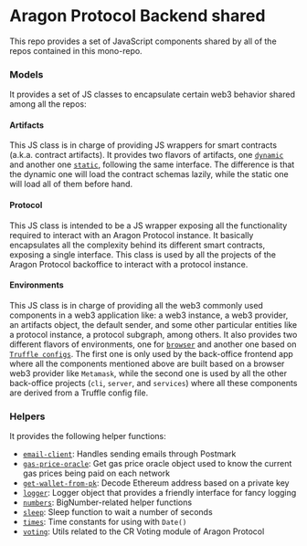# Aragon Protocol Backend shared

This repo provides a set of JavaScript components shared by all of the repos contained in this mono-repo.

### Models

It provides a set of JS classes to encapsulate certain web3 behavior shared among all the repos:

#### Artifacts

This JS class is in charge of providing JS wrappers for smart contracts (a.k.a. contract artifacts). 
It provides two flavors of artifacts, one [`dynamic`](./models/artifacts/DynamicArtifacts.js) and another one [`static`](./models/artifacts/StaticArtifacts.js), following the same interface. 
The difference is that the dynamic one will load the contract schemas lazily, while the static one will load all of them before hand.     

#### Protocol

This JS class is intended to be a JS wrapper exposing all the functionality required to interact with an Aragon Protocol instance. It basically encapsulates all the complexity behind its different smart contracts, exposing a single interface.
This class is used by all the projects of the Aragon Protocol backoffice to interact with a protocol instance.  

#### Environments

This JS class is in charge of providing all the web3 commonly used components in a web3 application like: a web3 instance, a web3 provider, an artifacts object, the default sender, and some other particular entities like a protocol instance, a protocol subgraph, among others.
It also provides two different flavors of environments, one for [`browser`](./models/environments/BrowserEnvironment.js) and another one based on [`Truffle configs`](./models/environments/TruffleEnvironment.js). 
The first one is only used by the back-office frontend app where all the components mentioned above are built based on a browser web3 provider like `Metamask`, while the second one is used by all the other back-office projects (`cli`, `server`, and `services`) where all these components are derived from a Truffle config file. 

### Helpers

It provides the following helper functions:
- [`email-client`](./helpers/email-client.js): Handles sending emails through Postmark
- [`gas-price-oracle`](./helpers/gas-price-oracle.js): Get gas price oracle object used to know the current gas prices being paid on each network
- [`get-wallet-from-pk`](./helpers/get-wallet-from-pk.js): Decode Ethereum address based on a private key
- [`logger`](./helpers/logger.js): Logger object that provides a friendly interface for fancy logging 
- [`numbers`](./helpers/numbers.js): BigNumber-related helper functions
- [`sleep`](./helpers/sleep.js): Sleep function to wait a number of seconds 
- [`times`](./helpers/times.js): Time constants for using with `Date()`
- [`voting`](./helpers/voting.js): Utils related to the CR Voting module of Aragon Protocol
